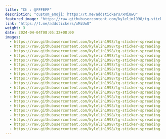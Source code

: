 ```yaml
---
title: "Ch : @FFFEFF"
description: "custom_emoji: https://t.me/addstickers/xMiUwU"
featured_image: "https://raw.githubusercontent.com/kylelin1998/tg-sticker-spreading-worldwide-images/main/img/1e77b235-3c47-4a6c-977d-16d649c43c12.jpg"
link: "https://t.me/addstickers/xMiUwU"
weight: 3
date: 2024-04-04T08:05:32+08:00
images:
  - https://raw.githubusercontent.com/kylelin1998/tg-sticker-spreading-worldwide-images/main/img/1e77b235-3c47-4a6c-977d-16d649c43c12.jpg
  - https://raw.githubusercontent.com/kylelin1998/tg-sticker-spreading-worldwide-images/main/img/21d6e189-e3dd-4ca2-bb3a-c95ba766ff24.jpg
  - https://raw.githubusercontent.com/kylelin1998/tg-sticker-spreading-worldwide-images/main/img/890a2c35-7c73-4599-8314-814d7bc193e3.jpg
  - https://raw.githubusercontent.com/kylelin1998/tg-sticker-spreading-worldwide-images/main/img/5a82317f-0dab-4134-b2c5-a526772f7b7d.jpg
  - https://raw.githubusercontent.com/kylelin1998/tg-sticker-spreading-worldwide-images/main/img/d2634f15-7da2-464a-870a-19b97406bb9c.jpg
  - https://raw.githubusercontent.com/kylelin1998/tg-sticker-spreading-worldwide-images/main/img/91601846-a557-43de-a260-753a70516d35.jpg
  - https://raw.githubusercontent.com/kylelin1998/tg-sticker-spreading-worldwide-images/main/img/5657deb3-ee7a-4d78-b18b-971aa2f56f55.jpg
  - https://raw.githubusercontent.com/kylelin1998/tg-sticker-spreading-worldwide-images/main/img/f58826f9-09ba-4e4b-a350-be50954a3ae8.jpg
  - https://raw.githubusercontent.com/kylelin1998/tg-sticker-spreading-worldwide-images/main/img/b93f0180-4dd9-4591-93e8-8d6a2a4f827e.jpg
  - https://raw.githubusercontent.com/kylelin1998/tg-sticker-spreading-worldwide-images/main/img/763d539f-08e7-4972-b735-824b211c4d71.jpg
  - https://raw.githubusercontent.com/kylelin1998/tg-sticker-spreading-worldwide-images/main/img/8ee0d3d1-8bf9-4a94-a841-16e92622ad38.jpg
  - https://raw.githubusercontent.com/kylelin1998/tg-sticker-spreading-worldwide-images/main/img/058f28be-c1af-4272-bef8-930224b2edb1.jpg
  - https://raw.githubusercontent.com/kylelin1998/tg-sticker-spreading-worldwide-images/main/img/f57965a8-4d85-426d-81ae-688ccd4de69d.jpg
  - https://raw.githubusercontent.com/kylelin1998/tg-sticker-spreading-worldwide-images/main/img/c6c415fb-c9ae-4150-bf0e-506e0b2da765.jpg
  - https://raw.githubusercontent.com/kylelin1998/tg-sticker-spreading-worldwide-images/main/img/fea9eacd-5033-4368-9e12-143c4dc51127.jpg
  - https://raw.githubusercontent.com/kylelin1998/tg-sticker-spreading-worldwide-images/main/img/3eaa6d5b-6248-4178-bb40-fd54432b4c26.jpg
  - https://raw.githubusercontent.com/kylelin1998/tg-sticker-spreading-worldwide-images/main/img/5dfeb332-01e7-4c81-97e7-858fbd40a163.jpg
  - https://raw.githubusercontent.com/kylelin1998/tg-sticker-spreading-worldwide-images/main/img/3f8b5983-cb14-45bf-8982-77e2e0646e2e.jpg
  - https://raw.githubusercontent.com/kylelin1998/tg-sticker-spreading-worldwide-images/main/img/fe0fcb8c-ba3f-44ce-8077-6f5a15bd7488.jpg
  - https://raw.githubusercontent.com/kylelin1998/tg-sticker-spreading-worldwide-images/main/img/d4ab6c92-6301-4f30-8ee8-68a4363cee83.jpg
---
```

